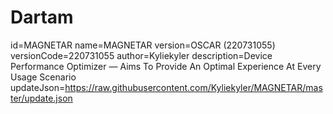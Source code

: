# Dartam
id=MAGNETAR
name=MAGNETAR
version=OSCAR (220731055)
versionCode=220731055
author=Kyliekyler
description=Device Performance Optimizer — Aims To Provide An Optimal Experience At Every Usage Scenario
updateJson=https://raw.githubusercontent.com/Kyliekyler/MAGNETAR/master/update.json
